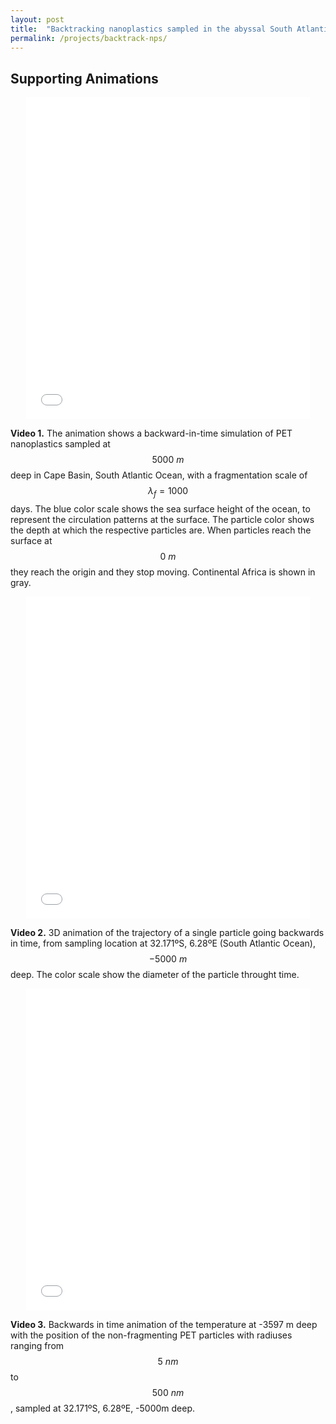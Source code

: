 ```yaml
---
layout: post
title:  "Backtracking nanoplastics sampled in the abyssal South Atlantic"
permalink: /projects/backtrack-nps/
---
```

## Supporting Animations

<p align="center"><iframe width="90%" height="515" src="/../assets/projects/backtrack/animation_ocr_pierard.m4v" frameborder="0" allowfullscreen></iframe></p>

**Video 1.** The animation shows a backward-in-time simulation of PET nanoplastics sampled at $$5000 \ m$$ deep in Cape Basin, South Atlantic Ocean, with a fragmentation scale of $$\lambda_f = 1000$$ days. The blue color scale shows the sea surface height of the ocean, to represent the circulation patterns at the surface. The particle color shows the depth at which the respective particles are. When particles reach the surface at $$0 \ m$$ they reach the origin and they stop moving. Continental Africa is shown in gray.

<p align="center"><iframe width="90%" height="515" src="/../assets/projects/backtrack/single_3d_anim.m4v" frameborder="0" allowfullscreen></iframe></p>

**Video 2.** 3D animation of the trajectory of a single particle going backwards in time, from sampling location at 32.171ºS, 6.28ºE (South Atlantic Ocean), $$-5000 \ m$$ deep. The color scale show the diameter of the particle throught time.


<p align="center"><iframe width="90%" height="515" src="/../assets/projects/backtrack/hc11_nofrag_3600T.m4v" frameborder="0" allowfullscreen></iframe></p>

**Video 3.** Backwards in time animation of the temperature at -3597 m deep with the position of the non-fragmenting PET particles with radiuses ranging from $$5 \ nm$$ to $$500 \ nm$$, sampled at 32.171ºS, 6.28ºE, -5000m deep.